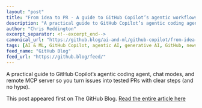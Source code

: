 ```yaml
---
layout: "post"
title: "From idea to PR - A guide to GitHub Copilot’s agentic workflows"
description: "A practical guide to GitHub Copilot’s agentic coding agent, chat modes, and remote MCP server so you..."
author: "Chris Reddington"
excerpt_separator: <!--excerpt_end-->
canonical_url: "https://github.blog/ai-and-ml/github-copilot/from-idea-to-pr-a-guide-to-github-copilots-agentic-workflows/"
tags: [AI & ML, GitHub Copilot, agentic AI, generative AI, GitHub, news]
feed_name: "GitHub Blog"
feed_url: "https://github.blog/feed/"
---
```


A practical guide to GitHub Copilot’s agentic coding agent, chat modes, and remote MCP server so you turn issues into tested PRs with clear steps (and no hype).<!--excerpt_end-->

This post appeared first on The GitHub Blog. [Read the entire article here](https://github.blog/ai-and-ml/github-copilot/from-idea-to-pr-a-guide-to-github-copilots-agentic-workflows/)
